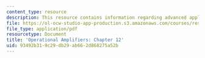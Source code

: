 ```yaml
---
content_type: resource
description: This resource contains information regarding advanced applications.
file: https://ol-ocw-studio-app-production.s3.amazonaws.com/courses/res-6-010-electronic-feedback-systems-spring-2013/93492b319c29db29ab662d868275a52b_MITRES_6-010S13_chap12.pdf
file_type: application/pdf
resourcetype: Document
title: 'Operational Amplifiers: Chapter 12'
uid: 93492b31-9c29-db29-ab66-2d868275a52b
---
```

